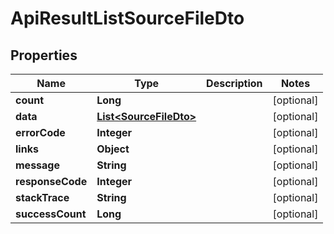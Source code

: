 
# ApiResultListSourceFileDto

## Properties
Name | Type | Description | Notes
------------ | ------------- | ------------- | -------------
**count** | **Long** |  |  [optional]
**data** | [**List&lt;SourceFileDto&gt;**](SourceFileDto.md) |  |  [optional]
**errorCode** | **Integer** |  |  [optional]
**links** | **Object** |  |  [optional]
**message** | **String** |  |  [optional]
**responseCode** | **Integer** |  |  [optional]
**stackTrace** | **String** |  |  [optional]
**successCount** | **Long** |  |  [optional]




